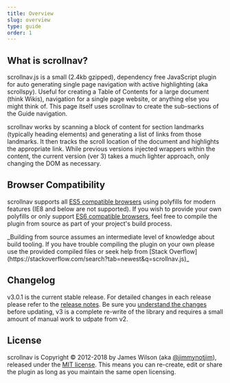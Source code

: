 ```yaml
---
title: Overview
slug: overview
type: guide
order: 1
---
```


## What is scrollnav?

scrollnav.js is a small (2.4kb gzipped), dependency free JavaScript plugin for
auto generating single page navigation with active highlighting (aka
scrollspy). Useful for creating a Table of Contents for a large document (think
Wikis), navigation for a single page website, or anything else you might think
of. This page itself uses scrollnav to create the sub-sections of the Guide
navigation.

scrollnav works by scanning a block of content for section landmarks (typically
heading elements) and generating a list of links from those landmarks. It then
tracks the scroll location of the document and highlights the appropriate link.
While previous versions injected wrappers within the content, the current
version (ver 3) takes a much lighter approach, only changing the DOM as
necessary.

## Browser Compatibility

scrollnav supports all [ES5 compatible browsers](https://caniuse.com/#feat=es5)
using polyfills for modern features (IE8 and below are not supported). If you
wish to provide your own polyfills or only support
[ES6 compatible browsers](https://caniuse.com/#feat=arrow-functions), feel free
to compile the plugin from source as part of your project's build process.

<p class="article-note">_Building from source assumes an intermediate level of
knowledge about build tooling. If you have trouble compiling the plugin on your
own please use the provided compiled files or seek help from
[Stack Overflow](https://stackoverflow.com/search?tab=newest&q=scrollnav.js)_
</p>

## Changelog

v3.0.1 is the current stable release. For detailed changes in each release
please refer to the
[release notes](https://github.com/jimmynotjim/scrollnav/releases). Be sure you
[understand the changes](tktktk) before updating, v3 is a complete re-write of
the library and requires a small amount of manual work to udpate from v2.

## License

scrollnav is Copyright &copy; 2012-2018 by James Wilson (aka
[@jimmynotjim](https://github.com/jimmynotjim)), released under the
[MIT license](https://github.com/jimmynotjim/scrollnav/blob/master/LICENSE-MIT).
This means you can re-create, edit or share the plugin as long as you maintain
the same open licensing.
